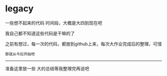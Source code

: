 # legacy
一些想不起来的代码
时间段，大概是大四到现在吧

我自己都不知道这些代码是干嘛的了

之前有想过，每一次的代码，都放到github上来，每次大作业完成后的整理，可惜

`那就从今后开始吧`

---
准备这里放一些
大的总结等我整理完再说吧
